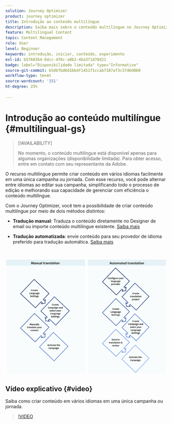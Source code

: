 ```yaml
---
solution: Journey Optimizer
product: journey optimizer
title: Introdução ao conteúdo multilíngue
description: Saiba mais sobre o conteúdo multilíngue no Journey Optimizer
feature: Multilingual Content
topic: Content Management
role: User
level: Beginner
keywords: introdução, iniciar, conteúdo, experimento
exl-id: b57683b4-6dcc-4f6c-a8b2-4ba371d78d21
badge: label="Disponibilidade limitada" type="Informative"
source-git-commit: b5dbfbd6d1bb4f1451f1ccab7387af3c37d6d060
workflow-type: tm+mt
source-wordcount: '151'
ht-degree: 25%

---
```


# Introdução ao conteúdo multilíngue {#multilingual-gs}

>[!AVAILABILITY]
>
>No momento, o conteúdo multilíngue está disponível apenas para algumas organizações (disponibilidade limitada). Para obter acesso, entre em contato com seu representante da Adobe.

O recurso multilíngue permite criar conteúdo em vários idiomas facilmente em uma única campanha ou jornada. Com esse recurso, você pode alternar entre idiomas ao editar sua campanha, simplificando todo o processo de edição e melhorando sua capacidade de gerenciar com eficiência o conteúdo multilíngue.

Com o Journey Optimizer, você tem a possibilidade de criar conteúdo multilíngue por meio de dois métodos distintos:

* **Tradução manual**: Traduza o conteúdo diretamente no Designer de email ou importe conteúdo multilíngue existente. [Saiba mais](multilingual-manual.md)

* **Tradução automatizada**: envie conteúdo para seu provedor de idioma preferido para tradução automática. [Saiba mais](multilingual-automated.md)


</br>

![](assets/translation_schema.png)

## Vídeo explicativo {#video}

Saiba como criar conteúdo em vários idiomas em uma única campanha ou jornada.

>[!VIDEO](https://video.tv.adobe.com/v/3430921/)
